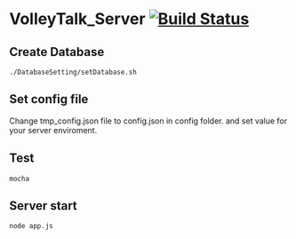 # VolleyTalk_Server [![Build Status](https://travis-ci.org/Nexters/VolleyTalk_Server.svg?branch=master)](https://travis-ci.org/Nexters/VolleyTalk_Server)

## Create Database  
`./DatabaseSetting/setDatabase.sh`

## Set config file
Change tmp_config.json file to config.json in config folder.
and set value for your server enviroment.

## Test
`mocha`

## Server start  
`node app.js`
